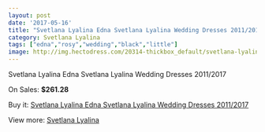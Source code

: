 ```yaml
---
layout: post
date: '2017-05-16'
title: "Svetlana Lyalina Edna Svetlana Lyalina Wedding Dresses 2011/2017"
category: Svetlana Lyalina
tags: ["edna","rosy","wedding","black","little"]
image: http://img.hectodress.com/20314-thickbox_default/svetlana-lyalina-edna-svetlana-lyalina-wedding-dresses-2011-2013.jpg
---
```

Svetlana Lyalina Edna Svetlana Lyalina Wedding Dresses 2011/2017

On Sales: **$261.28**
<a href="https://www.hectodress.com/svetlana-lyalina/9417-svetlana-lyalina-edna-svetlana-lyalina-wedding-dresses-2011-2013.html"><amp-img layout="responsive" width="600" height="600" src="//img.hectodress.com/20314-thickbox_default/svetlana-lyalina-edna-svetlana-lyalina-wedding-dresses-2011-2013.jpg" alt="Svetlana Lyalina Edna Svetlana Lyalina Wedding Dresses 2011/2017 0" /></a>
<a href="https://www.hectodress.com/svetlana-lyalina/9417-svetlana-lyalina-edna-svetlana-lyalina-wedding-dresses-2011-2013.html"><amp-img layout="responsive" width="600" height="600" src="//img.hectodress.com/20315-thickbox_default/svetlana-lyalina-edna-svetlana-lyalina-wedding-dresses-2011-2013.jpg" alt="Svetlana Lyalina Edna Svetlana Lyalina Wedding Dresses 2011/2017 1" /></a>

Buy it: [Svetlana Lyalina Edna Svetlana Lyalina Wedding Dresses 2011/2017](https://www.hectodress.com/svetlana-lyalina/9417-svetlana-lyalina-edna-svetlana-lyalina-wedding-dresses-2011-2013.html "Svetlana Lyalina Edna Svetlana Lyalina Wedding Dresses 2011/2017")

View more: [Svetlana Lyalina](https://www.hectodress.com/156-svetlana-lyalina "Svetlana Lyalina")